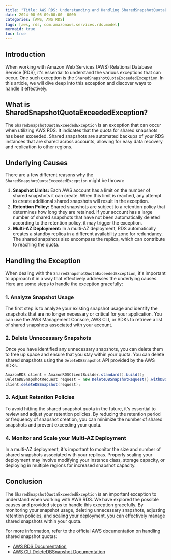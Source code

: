 ```yaml
---
title: "Title: AWS RDS: Understanding and Handling SharedSnapshotQuotaExceededException"
date: 2024-08-05 09:00:00 -0000
categories: [AWS, AWS RDS]
tags: [aws, rds, com.amazonaws.services.rds.model]
mermaid: true
toc: true
---
```



## Introduction
When working with Amazon Web Services (AWS) Relational Database Service (RDS), it's essential to understand the various exceptions that can occur. One such exception is the `SharedSnapshotQuotaExceededException`. In this article, we will dive deep into this exception and discover ways to handle it effectively.

## What is SharedSnapshotQuotaExceededException?
The `SharedSnapshotQuotaExceededException` is an exception that can occur when utilizing AWS RDS. It indicates that the quota for shared snapshots has been exceeded. Shared snapshots are automated backups of your RDS instances that are shared across accounts, allowing for easy data recovery and replication to other regions.

## Underlying Causes
There are a few different reasons why the `SharedSnapshotQuotaExceededException` might be thrown:

1. **Snapshot Limits:** Each AWS account has a limit on the number of shared snapshots it can create. When this limit is reached, any attempt to create additional shared snapshots will result in the exception.
2. **Retention Policy:** Shared snapshots are subject to a retention policy that determines how long they are retained. If your account has a large number of shared snapshots that have not been automatically deleted according to the retention policy, it may trigger the exception.
3. **Multi-AZ Deployment:** In a multi-AZ deployment, RDS automatically creates a standby replica in a different availability zone for redundancy. The shared snapshots also encompass the replica, which can contribute to reaching the quota.

## Handling the Exception
When dealing with the `SharedSnapshotQuotaExceededException`, it's important to approach it in a way that effectively addresses the underlying causes. Here are some steps to handle the exception gracefully:

### 1. Analyze Snapshot Usage
The first step is to analyze your existing snapshot usage and identify the snapshots that are no longer necessary or critical for your application. You can use the AWS Management Console, AWS CLI, or SDKs to retrieve a list of shared snapshots associated with your account.

### 2. Delete Unnecessary Snapshots
Once you have identified any unnecessary snapshots, you can delete them to free up space and ensure that you stay within your quota. You can delete shared snapshots using the `DeleteDBSnapshot` API provided by the AWS SDKs.

```java
AmazonRDS client = AmazonRDSClientBuilder.standard().build();
DeleteDBSnapshotRequest request = new DeleteDBSnapshotRequest().withDBSnapshotIdentifier(snapshotIdentifier);
client.deleteDBSnapshot(request);
```

### 3. Adjust Retention Policies
To avoid hitting the shared snapshot quota in the future, it's essential to review and adjust your retention policies. By reducing the retention period or frequency of snapshot creation, you can minimize the number of shared snapshots and prevent exceeding your quota.

### 4. Monitor and Scale your Multi-AZ Deployment
In a multi-AZ deployment, it's important to monitor the size and number of shared snapshots associated with your replicas. Properly scaling your deployment may involve modifying your instance class, storage capacity, or deploying in multiple regions for increased snapshot capacity.

## Conclusion
The `SharedSnapshotQuotaExceededException` is an important exception to understand when working with AWS RDS. We have explored the possible causes and provided steps to handle this exception gracefully. By monitoring your snapshot usage, deleting unnecessary snapshots, adjusting retention policies, and scaling your deployment, you can effectively manage shared snapshots within your quota.

For more information, refer to the official AWS documentation on handling shared snapshot quotas:
- [AWS RDS Documentation](https://docs.aws.amazon.com/AmazonRDS/latest/UserGuide/USER_WorkingWithAutomatedBackups.html)
- [AWS CLI DeleteDBSnapshot Documentation](https://docs.aws.amazon.com/cli/latest/reference/rds/delete-db-snapshot.html)